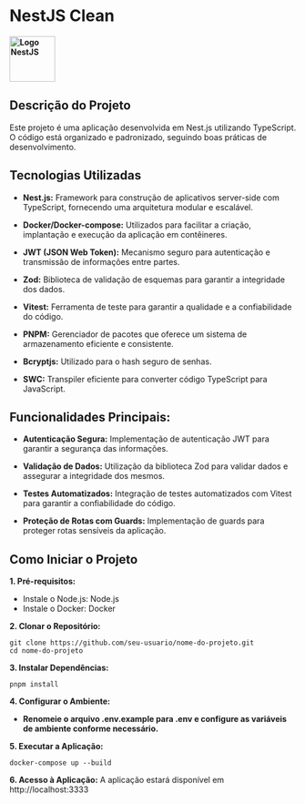 **<h1> NestJS Clean </h1><img src="https://docs.nestjs.com/assets/logo-small.svg" alt="Logo NestJS" width="80"/>**

**<h2> Descrição do Projeto </h2>**

Este projeto é uma aplicação desenvolvida em Nest.js utilizando TypeScript. O código está organizado e padronizado, seguindo boas práticas de desenvolvimento.

**<h2> Tecnologias Utilizadas </h2>**

- **Nest.js:** Framework para construção de aplicativos server-side com TypeScript, fornecendo uma arquitetura modular e escalável.

- **Docker/Docker-compose:** Utilizados para facilitar a criação, implantação e execução da aplicação em contêineres.

- **JWT (JSON Web Token):** Mecanismo seguro para autenticação e transmissão de informações entre partes.

- **Zod:** Biblioteca de validação de esquemas para garantir a integridade dos dados.

- **Vitest:** Ferramenta de teste para garantir a qualidade e a confiabilidade do código.

- **PNPM:** Gerenciador de pacotes que oferece um sistema de armazenamento eficiente e consistente.

- **Bcryptjs:** Utilizado para o hash seguro de senhas.

- **SWC:** Transpiler eficiente para converter código TypeScript para JavaScript.

**<h2> Funcionalidades Principais: </h2>**

- **Autenticação Segura:** Implementação de autenticação JWT para garantir a segurança das informações.

- **Validação de Dados:** Utilização da biblioteca Zod para validar dados e assegurar a integridade dos mesmos.

- **Testes Automatizados:** Integração de testes automatizados com Vitest para garantir a confiabilidade do código.

- **Proteção de Rotas com Guards:** Implementação de guards para proteger rotas sensíveis da aplicação.

**<h2> Como Iniciar o Projeto </h2>**

**1. Pré-requisitos:**

- Instale o Node.js: Node.js
- Instale o Docker: Docker

**2. Clonar o Repositório:**

```console
git clone https://github.com/seu-usuario/nome-do-projeto.git
cd nome-do-projeto
```

**3. Instalar Dependências:**

```console
pnpm install
```

**4. Configurar o Ambiente:**

- **Renomeie o arquivo .env.example para .env e configure as variáveis de ambiente conforme necessário.**

**5. Executar a Aplicação:**

```console
docker-compose up --build
```

**6. Acesso à Aplicação:**
A aplicação estará disponível em http://localhost:3333
